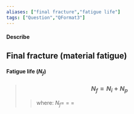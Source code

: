 ```yaml
---
aliases: ["final fracture","fatigue life"]
tags: ["Question","QFormat3"]
---
```


#### Describe
## Final fracture (material fatigue)



#### Fatigue life ($N_f$)
> ### $$ N_f = N_i + N_p $$ 
>> where:
>> $N_f=$ 
>> $=$
>> $=$
